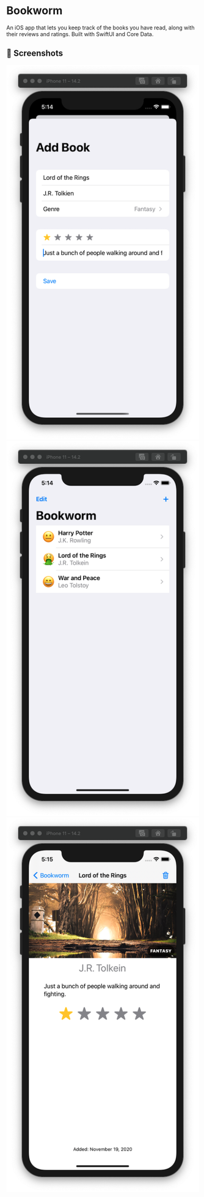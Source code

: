 # Bookworm

An iOS app that lets you keep track of the books you have read, along with their reviews and ratings. Built with SwiftUI and Core Data.

## 📸 Screenshots

![Bookworm Screenshot 01](./docs/bookworm01.png)
![Bookworm Screenshot 02](./docs/bookworm02.png)
![Bookworm Screenshot 03](./docs/bookworm03.png)

